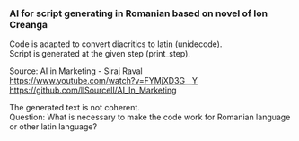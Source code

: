 ### AI for script generating in Romanian based on novel of Ion Creanga
Code is adapted to convert diacritics to latin (unidecode).  
Script is generated at the given step (print_step).  

Source:
AI in Marketing - Siraj Raval  
https://www.youtube.com/watch?v=FYMjXD3G__Y  
https://github.com/llSourcell/AI_In_Marketing  

The generated text is not coherent.  
Question: What is necessary to make the code work for Romanian language or other latin language?

